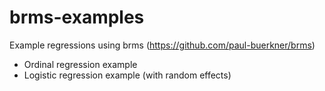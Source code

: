 # brms-examples
Example  regressions using brms (https://github.com/paul-buerkner/brms)

* Ordinal regression example
* Logistic regression example (with random effects)
